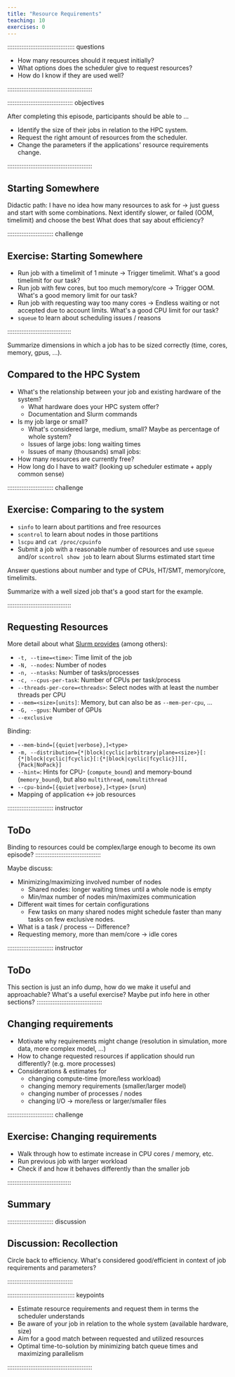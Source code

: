 ```yaml
---
title: "Resource Requirements"
teaching: 10
exercises: 0
---
```


:::::::::::::::::::::::::::::::::::::: questions 

- How many resources should it request initially?
- What options does the scheduler give to request resources?
- How do I know if they are used well?

::::::::::::::::::::::::::::::::::::::::::::::::

::::::::::::::::::::::::::::::::::::: objectives

After completing this episode, participants should be able to …

- Identify the size of their jobs in relation to the HPC system.
- Request the right amount of resources from the scheduler.
- Change the parameters if the applications' resource requirements change.

::::::::::::::::::::::::::::::::::::::::::::::::

## Starting Somewhere

Didactic path: I have no idea how many resources to ask for -> just guess and start with some combinations.
Next identify slower, or failed (OOM, timelimit) and choose the best
What does that say about efficiency?

:::::::::::::::::::::::::: challenge
## Exercise: Starting Somewhere

- Run job with a timelimit of 1 minute -> Trigger timelimit. What's a good timelimit for our task?
- Run job with few cores, but too much memory/core -> Trigger OOM. What's a good memory limit for our task?
- Run job with requesting way too many cores -> Endless waiting or not accepted due to account limits. What's a good CPU limit for our task?
- `squeue` to learn about scheduling issues / reasons

::::::::::::::::::::::::::::::::::::

Summarize dimensions in which a job has to be sized correctly (time, cores, memory, gpus, ...).


## Compared to the HPC System

- What's the relationship between your job and existing hardware of the system?
   - What hardware does your HPC system offer?
   - Documentation and Slurm commands
- Is my job large or small?
   - What's considered large, medium, small? Maybe as percentage of whole system?
   - Issues of large jobs: long waiting times
   - Issues of many (thousands) small jobs: 
- How many resources are currently free?
- How long do I have to wait? (looking up scheduler estimate + apply common sense)

:::::::::::::::::::::::::: challenge
## Exercise: Comparing to the system

- `sinfo` to learn about partitions and free resources
- `scontrol` to learn about nodes in those partitions
- `lscpu` and `cat /proc/cpuinfo`
- Submit a job with a reasonable number of resources and use `squeue` and/or `scontrol show job` to learn about Slurms estimated start time

Answer questions about number and type of CPUs, HT/SMT, memory/core, timelimits.

Summarize with a well sized job that's a good start for the example.

::::::::::::::::::::::::::::::::::::


## Requesting Resources

More detail about what [Slurm provides](https://slurm.schedmd.com/sbatch.html) (among others):

- `-t, --time=<time>`: Time limit of the job
- `-N, --nodes`: Number of nodes
- `-n, --ntasks`: Number of tasks/processes
- `-c, --cpus-per-task`: Number of CPUs per task/process
- `--threads-per-core=<threads>`: Select nodes with at least the number threads per CPU
- `--mem=<size>[units]`: Memory, but can also be as `--mem-per-cpu`, ...
- `-G, --gpus`: Number of GPUs
- `--exclusive`

Binding:

- `--mem-bind=[{quiet|verbose},]<type>`
- `-m, --distribution={*|block|cyclic|arbitrary|plane=<size>}[:{*|block|cyclic|fcyclic}[:{*|block|cyclic|fcyclic}]][,{Pack|NoPack}]`
- `--hint=`: Hints for CPU- (`compute_bound`) and memory-bound (`memory_bound`), but also `multithread`, `nomultithread`
- `--cpu-bind=[{quiet|verbose},]<type>` (`srun`)
- Mapping of application <-> job resources

:::::::::::::::::::::::::: instructor
## ToDo
Binding to resources could be complex/large enough to become its own episode?
:::::::::::::::::::::::::::::::::::::

Maybe discuss:

- Minimizing/maximizing involved number of nodes
   - Shared nodes: longer waiting times until a whole node is empty
   - Min/max number of nodes min/maximizes communication
- Different wait times for certain configurations
   - Few tasks on many shared nodes might schedule faster than many tasks on few exclusive nodes.
- What is a task / process -- Difference?
- Requesting memory, more than mem/core -> idle cores

:::::::::::::::::::::::::: instructor
## ToDo
This section is just an info dump, how do we make it useful and approachable?
What's a useful exercise?
Maybe put info here in other sections?
:::::::::::::::::::::::::::::::::::::


## Changing requirements

- Motivate why requirements might change (resolution in simulation, more data, more complex model, ...)
- How to change requested resources if application should run differently? (e.g. more processes)
- Considerations & estimates for
   - changing compute-time (more/less workload)
   - changing memory requirements (smaller/larger model)
   - changing number of processes / nodes
   - changing I/O -> more/less or larger/smaller files

:::::::::::::::::::::::::: challenge
## Exercise: Changing requirements

- Walk through how to estimate increase in CPU cores / memory, etc.
- Run previous job with larger workload
- Check if and how it behaves differently than the smaller job

::::::::::::::::::::::::::::::::::::


## Summary

:::::::::::::::::::::::::: discussion
## Discussion: Recollection

Circle back to efficiency.
What's considered good/efficient in context of job requirements and parameters?

:::::::::::::::::::::::::::::::::::::

:::::::::::::::::::::::::::::::::::::: keypoints

- Estimate resource requirements and request them in terms the scheduler understands
- Be aware of your job in relation to the whole system (available hardware, size)
- Aim for a good match between requested and utilized resources
- Optimal time-to-solution by minimizing batch queue times and maximizing parallelism

::::::::::::::::::::::::::::::::::::::::::::::::
